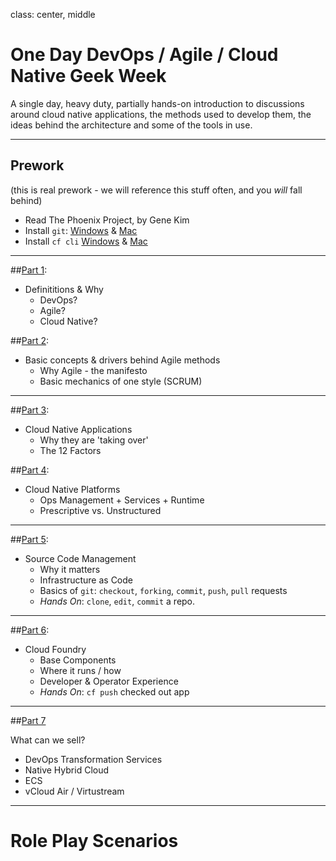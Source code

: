 class: center, middle

# One Day DevOps / Agile / Cloud Native Geek Week

A single day, heavy duty, partially hands-on introduction to discussions around cloud native applications, the methods used to develop them, the ideas behind the architecture and some of the tools in use.

---

## Prework

(this is real prework - we will reference this stuff often, and you *will* fall behind)

* Read The Phoenix Project, by Gene Kim
* Install `git`: [Windows](https://git-scm.com/download/win) & [Mac](https://git-scm.com/download/mac)
* Install `cf cli` [Windows](https://cli.run.pivotal.io/stable?release=windows64&source=github) & [Mac](https://cli.run.pivotal.io/stable?release=macosx64&source=github)

---

##[Part 1](index.html?slide=part1):
* Definititions & Why
    * DevOps?
    * Agile?
    * Cloud Native?

##[Part 2](index.html?slide=part2):
* Basic concepts & drivers behind Agile methods
  * Why Agile - the manifesto
  * Basic mechanics of one style (SCRUM)

---

##[Part 3](index.html?slide=part3):
* Cloud Native Applications
  * Why they are 'taking over'
  * The 12 Factors

##[Part 4](index.html?slide=part4):
* Cloud Native Platforms
  * Ops Management + Services + Runtime
  * Prescriptive vs. Unstructured

---

##[Part 5](index.html?slide=part5):

* Source Code Management
  * Why it matters
  * Infrastructure as Code
  * Basics of `git`:  `checkout`, `forking`, `commit`, `push`, `pull` requests
  * *Hands On*: `clone`, `edit`, `commit` a repo.

---

##[Part 6](index.html?slide=part6):  
* Cloud Foundry
  * Base Components
  * Where it runs / how
  * Developer & Operator Experience
  * *Hands On*: `cf push` checked out app

---

##[Part 7](index.html?slide=part7)

What can we sell?

* DevOps Transformation Services
* Native Hybrid Cloud
* ECS
* vCloud Air / Virtustream

---

# Role Play Scenarios
